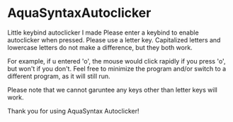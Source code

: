 # AquaSyntaxAutoclicker
Little keybind autoclicker I made
Please enter a keybind to enable autoclicker when pressed.
Please use a letter key. Capitalized letters
and lowercase letters do not make a difference, but
they both work.
  
For example, if u entered 'o', the mouse would
click rapidly if you press 'o', but won't if you don't.
Feel free to minimize the program and/or switch to
a different program, as it will still run.
  
Please note that we cannot garuntee any keys
other than letter keys will work.

Thank you for using AquaSyntax Autoclicker!

